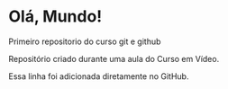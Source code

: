 # Olá, Mundo!
 Primeiro repositorio do curso git e github 

Repositório criado durante uma aula do Curso em Vídeo.

Essa linha foi adicionada diretamente no GitHub.
